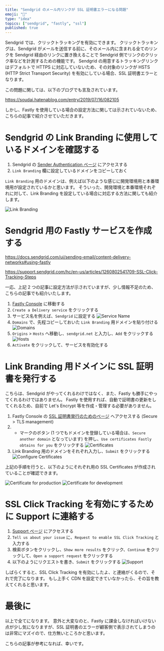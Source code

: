 ```yaml
---
title: "Sendgrid のメール内リンクが SSL 証明書エラーになる問題"
emoji: "📨"
type: "idea"
topics: ["sendgrid", "fastly", "ssl"]
published: true
---
```


Sendgrid では、クリックトラッキングを有効にできます。
クリックトラッキングは、Sendgrid がメールを送信する前に、そのメール内に含まれる全てのリンクを Sendgrid 経由のリンクに置き換えることで Sendgrid 側でリンクのクリック率などを計測するための機能です。
Sendgrid の用意するトラッキングリンクはデフォルトで HTTPS に対応していないため、その対象のリンクが HSTS (HTTP Strict Transport Security) を有効にしている場合、SSL 証明書エラーとなります。

この問題に関しては、以下のブログでも言及されています。

https://soudai.hatenablog.com/entry/2019/07/16/082105

しかし、Fastly を使用している場合の設定方法に関しては示されていないため、こちらの記事で紹介させていただきます。

# Sendgrid の Link Branding に使用しているドメインを確認する

1. Sendgrid の [Sender Authentication ページ](https://app.sendgrid.com/settings/sender_auth) にアクセスする
2. `Link Branding` 欄に設定しているドメインをコピーしておく

`Link Branding` 用のドメインは、例えば以下のような感じに開発環境用と本番環境用が設定されているかと思います。
そういった、開発環境と本番環境それぞれに対して、Link Branding を設定している場合に対応する方法に関しても紹介します。

![Link Branding](/images/sendgrid-link-branding-fastly/link-branding.png)

# Sendgrid 用の Fastly サービスを作成する

https://docs.sendgrid.com/ui/sending-email/content-delivery-networks#using-fastly

https://support.sendgrid.com/hc/en-us/articles/1260802541709-SSL-Click-Tracking-Steps

一応、上記 2 つの記事に設定方法が示されていますが、少し情報不足のため、こちらの記事でも紹介いたします。

1. [Fastly Console](https://manage.fastly.com/services/all) に移動する
2. `Create a Delivery service` をクリックする
3. サービス名を例えば、`Sendgrid` に設定する
   ![Service Name](/images/sendgrid-link-branding-fastly/service-name.png)
4. `Domains` で、先程コピーしておいた `Link Branding` 用ドメインを貼り付ける
   ![Domains](/images/sendgrid-link-branding-fastly/domains.png)
5. `Origins` > `Hosts` へ移動し、`sendgrid.net` と入力し、`Add` をクリックする
   ![Hosts](/images/sendgrid-link-branding-fastly/hosts.png)
6. `Activate` をクリックして、サービスを有効化する

# Link Branding 用ドメインに SSL 証明書を発行する

こちらは、Sendgrid がやってくれるわけではなく、また、Fastly も勝手にやってくれるわけではありません。
Fastly を使用すれば、自動で証明書の更新をしてくれるため、自前で Let's Encrypt 等を作成・管理する必要がありません。

1. Fastly Console の [SSL 証明書発行のためのページ](https://manage.fastly.com/network/domains) へアクセスする (Secure > TLS management)
2. + マークのボタン (1 つでもドメインを登録している場合は、`Secure another domain` となっています) を押し、`Use certificates Fastly obtains for you` をクリックする
   ![Certificates](/images/sendgrid-link-branding-fastly/certificates.png)
3. Link Branding 用のドメインをそれぞれ入力し、`Submit` をクリックする
   ![Configure Certificates](/images/sendgrid-link-branding-fastly/configure-certificates.png)

上記の手順を行うと、以下のようにそれぞれ用の SSL Certificates が作成されていることが確認できます。

![Certificate for production](/images/sendgrid-link-branding-fastly/cert-for-prd.png)
![Certificate for development](/images/sendgrid-link-branding-fastly/cert-for-dev.png)

# SSL Click Tracking を有効にするために Support に連絡する

1. [Support ページ](https://support.sendgrid.com/hc/en-us/requests/new) にアクセスする
2. `Tell us about your issue` に、`Request to enable SSL Click Tracking` と入力する
3. 検索ボタンをクリックし、`Show more results` をクリック、`Continue` をクリックして、`Open a support request` をクリックする
4. 以下のようにリクエストを書き、`Submit` をクリックする
   ![Support](/images/sendgrid-link-branding-fastly/support.png)

しばらくすると、SSL Click Tracking を有効にしたよ、と連絡がくるので、それで完了になります。
もし上手く CDN を設定できていなかったら、その旨を教えてくれると思います。

# 最後に

以上で全てになります。
意外と大変なのと、Fastly に課金しなければいけない点が少し気になりますが、SSL 証明書のエラーが顧客側で表示されてしまうのは非常にマズイので、仕方無いところかと思います。

こちらの記事が参考になれば、幸いです。
